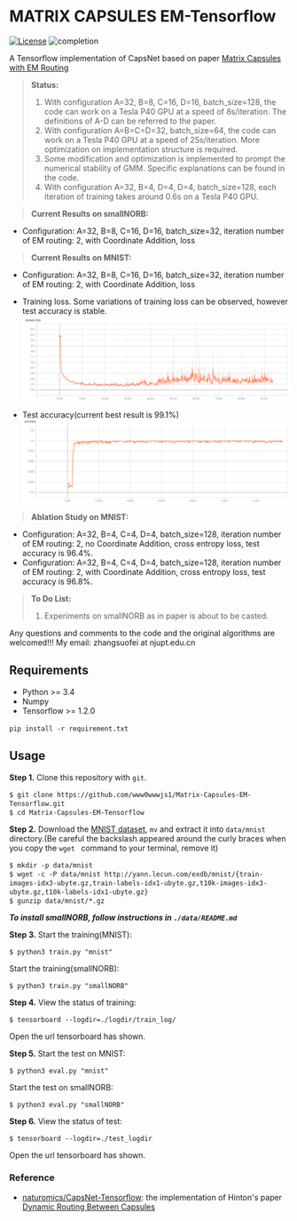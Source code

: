 # MATRIX CAPSULES EM-Tensorflow

[![License](https://img.shields.io/badge/license-Apache%202.0-blue.svg?style=plastic)](https://opensource.org/licenses/Apache-2.0)
![completion](https://img.shields.io/badge/completion%20state-95%25-blue.svg?style=plastic)

A Tensorflow implementation of CapsNet based on paper [Matrix Capsules with EM Routing](https://openreview.net/pdf?id=HJWLfGWRb)

> **Status:**
> 1. With configuration A=32, B=8, C=16, D=16, batch_size=128, the code can work on a Tesla P40 GPU at a speed of 8s/iteration. The definitions of A-D can be referred to the paper.
> 2. With configuration A=B=C=D=32, batch_size=64, the code can work on a Tesla P40 GPU at a speed of 25s/iteration. More optimization on implementation structure is required.
> 3. Some modification and optimization is implemented to prompt the numerical stability of GMM. Specific explanations can be found in the code.
> 4. With configuration A=32, B=4, D=4, D=4, batch_size=128, each iteration of training takes around 0.6s on a Tesla P40 GPU.

> **Current Results on smallNORB:**
- Configuration: A=32, B=8, C=16, D=16, batch_size=32, iteration number of EM routing: 2, with Coordinate Addition, loss

> **Current Results on MNIST:**
- Configuration: A=32, B=8, C=16, D=16, batch_size=32, iteration number of EM routing: 2, with Coordinate Addition, loss

- Training loss. Some variations of training loss can be observed, however test accuracy is stable.
![cross entropy loss](imgs/training_loss.png)

- Test accuracy(current best result is 99.1%)
![test_acc](imgs/test_accuracy.png)

> **Ablation Study on MNIST:**
- Configuration: A=32, B=4, C=4, D=4, batch_size=128, iteration number of EM routing: 2, no Coordinate Addition, cross entropy loss, test accuracy is 96.4%.
- Configuration: A=32, B=4, C=4, D=4, batch_size=128, iteration number of EM routing: 2, with Coordinate Addition, cross entropy loss, test accuracy is 96.8%.

> **To Do List:**
> 1. Experiments on smallNORB as in paper is about to be casted.

Any questions and comments to the code and the original algorithms are welcomed!!! My email: zhangsuofei at njupt.edu.cn

## Requirements
- Python >= 3.4
- Numpy
- Tensorflow >= 1.2.0

```pip install -r requirement.txt```

## Usage
**Step 1.**
Clone this repository with ``git``.

```
$ git clone https://github.com/www0wwwjs1/Matrix-Capsules-EM-Tensorflow.git
$ cd Matrix-Capsules-EM-Tensorflow
```

**Step 2.**
Download the [MNIST dataset](http://yann.lecun.com/exdb/mnist/), ``mv`` and extract it into ``data/mnist`` directory.(Be careful the backslash appeared around the curly braces when you copy the ``wget `` command to your terminal, remove it)

```
$ mkdir -p data/mnist
$ wget -c -P data/mnist http://yann.lecun.com/exdb/mnist/{train-images-idx3-ubyte.gz,train-labels-idx1-ubyte.gz,t10k-images-idx3-ubyte.gz,t10k-labels-idx1-ubyte.gz}
$ gunzip data/mnist/*.gz
```

***To install smallNORB, follow instructions in ```./data/README.md```***

**Step 3.**
Start the training(MNIST):
```
$ python3 train.py "mnist"
```

Start the training(smallNORB):
```
$ python3 train.py "smallNORB"
```

**Step 4.**
View the status of training:
```
$ tensorboard --logdir=./logdir/train_log/
```
Open the url tensorboard has shown.

**Step 5.**
Start the test on MNIST:
```
$ python3 eval.py "mnist"
```

Start the test on smallNORB:
```
$ python3 eval.py "smallNORB"
```

**Step 6.**
View the status of test:
```
$ tensorboard --logdir=./test_logdir
```
Open the url tensorboard has shown.

### Reference
- [naturomics/CapsNet-Tensorflow](https://github.com/naturomics/CapsNet-Tensorflow): the implementation of Hinton's paper [Dynamic Routing Between Capsules](https://arxiv.org/abs/1710.09829)
